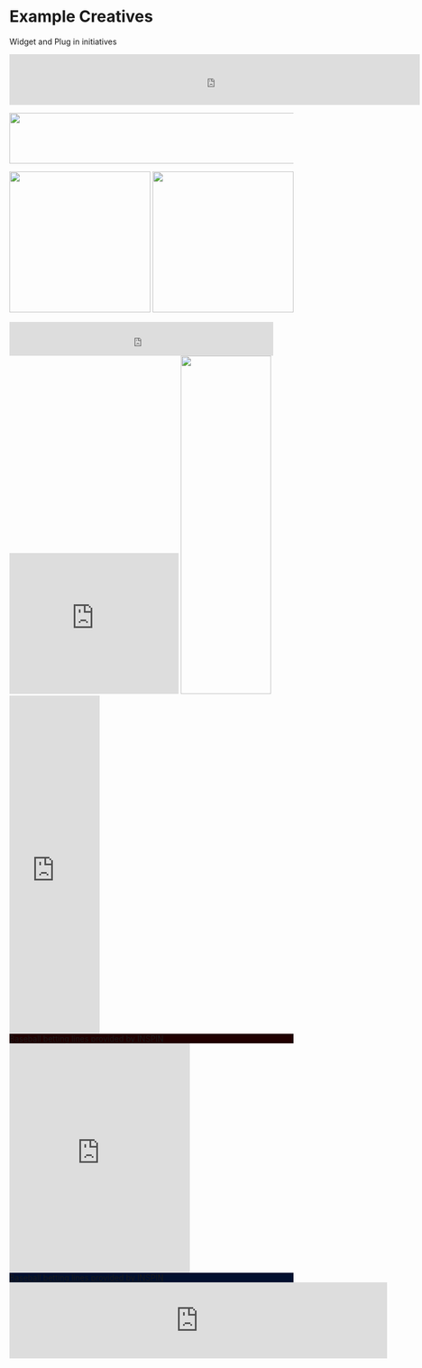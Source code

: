 Example Creatives
=======

Widget and Plug in initiatives

<iframe src="http://zcodesystem.com/mlbpicks.php?s=1&i=1&a=XXXX" width="728" height="90" frameborder="0" scrolling="no"></iframe>



<a href="http://XXXX.zcodesys.hop.clickbank.net/"><img src="http://zcodesystem.com/images/nuts/728z90-2.jpg" width="728" height="90" alt=""/></a>

<a href="http://XXXX.zcodesys.hop.clickbank.net/"><img src="http://zcodesystem.com/images/nuts/250z250-1.jpg" width="250" height="250" alt=""/></a> <a href="http://XXXX.zcodesys.hop.clickbank.net/"><img src="http://zcodesystem.com/images/nuts/250z250-1.gif" width="250" height="250" alt=""/></a>


<iframe src="http://zcodesystem.com/getwinningpicks.php?s=1&a=XXXX" width="468" height="60" frameborder="0" scrolling="no"></iframe>

<script src='http://free.sportsflashwidgets.com/v2/widget.js'></script><script>SFWBanner('http://free.sportsflashwidgets.com/v2/widget.swf',300,200,"ui_DateCellWidth=70&ui_MLCellWidth=70&ui_PSCellWidth=70&ui_TotalsCellWidth=70&sportsbook=bodog&ui_tabBgColor=0x6F6F6F&ui_tabBgOverColor=0x606067&ui_tabTxtColor=0x909097&ui_tabTxtOverColor=0xf7f7ff&ui_rowBgColor=0xe0e0e7&ui_rowBgOverColor=0xf0f0f7&ui_rowTxtColor=0x606067&ui_rowTxtOverColor=0x505057&ui_altRowBgColor=0xa0a0a7&ui_altRowBgOverColor=0xc0c0c7&ui_altRowTxtColor=0x404047&ui_altRowTxtOverColor=0x606067&ui_listBgColor=0xe0e0e7&ui_headerBgColor=0x606067&ui_headerTxtColor=0xf7f7ff&ui_newsBgColor=0x606067&ui_newsLinkBgColor=0x505057&ui_newsLinkTxtColor=0xd0d0d7&ui_newsLinkTxtOverColor=0xf0f0f7&ui_newsSeparatorColor=0x505057&ui_sliderColor=0xb0b0bf&ui_scrollTrackColor=0x60606f&affiliate_link=http%3A//sportsbabysports.com/bovada&sports_list=auto&sports_default=auto&sports_showTabs=true&show_money_lines=true&show_totals=true&show_point_spreads=true&ui_show_news=true&ui_news_xml=http%3A//free.sportsflashwidgets.com/news/espn_nfl&ui_tabsAlignment=left&ui_scrollbarEnabled=true&ui_scrollTrackWidth=6&ui_sliderWidth=4");</script>

<iframe src="http://zcodesystem.com/mlbpicks.php?s=0&i=1&a=XXXX" width="300" height="250" frameborder="0" scrolling="no"> </iframe> <a href="http://XXXX.zcodesys.hop.clickbank.net/"><img src="http://zcodesystem.com/images/nuts/may12x6.jpg" width="160" height="600" alt=""/></a><iframe src="http://zcodesystem.com/getwinningpicks.php?s=0&a=XXXX" width="160" height="600" frameborder="0" scrolling="no"></iframe> 


<link href="http://www.inspin.com/includes/ticker/external.css" rel="stylesheet" type="text/css" /><div style="background:#200000;" class="div_external_widget_ticker_w"><div class="div_internal_widget_ticker_w"><a href="http://www.inspin.com/mlb-baseball-betting-lines.php" target="_blank" class="link_external_widget_w">Baseball betting lines provided by IN<span class="s_letter_inspin">S</span>PIN</a></div></div><iframe width='320' height='407' src='http://www.inspin.com/includes/ticker/widget/index.php?dt=mlb-ncaaf-nfl-nba-ncaab-nhl&img=http://capperwebsites.com/wp-content/uploads/2013/04/CapperWebsites2.png&col=200000' frameborder='0' scrolling='no'><a href='http://www.inspin.com/nba-basketball-betting-lines.php'>NBA basketball lines provided by INSPIN</a></iframe>

<link href="http://www.inspin.com/includes/ticker/external.css" rel="stylesheet" type="text/css" /><div style="background:#02102F;" class="div_external_widget_ticker"><div class="div_internal_widget_ticker"><a href="http://www.inspin.com/mlb-baseball-betting-lines.php" target="_blank" class="link_external_widget">Baseball betting lines provided by IN<span class="s_letter_inspin">S</span>PIN</a></div></div><iframe width='670' height='135' src='http://www.inspin.com/includes/ticker/index_w.php?dt=mlb-ncaaf-nfl-nba-ncaab-nhl&nm=CapperWebsites.com&col=02102F' frameborder='0' scrolling='no'><a href='http://www.inspin.com/nba-basketball-betting-lines.php'>NBA basketball lines provided by INSPIN</a></iframe>
